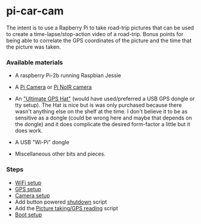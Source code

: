 # pi-car-cam

The intent is to use a Rapberry Pi to take road-trip pictures that can
be used to create a time-lapse/stop-action video of a road-trip. Bonus
points for being able to correlate the GPS coordinates of the picture
and the time that the picture was taken.

### Available materials

* A raspberry Pi-2b running Raspbian Jessie

* A [Pi Camera](https://www.adafruit.com/product/3099) or
[Pi NoIR camera](https://www.adafruit.com/product/3100)

* An ["Ultimate GPS Hat"](https://www.adafruit.com/product/2324)
(would have used/preferred a USB GPS dongle or tty setup). The Hat is
nice but is was only purchased because there wasn't anything else on
the shelf at the time. I don't believe it to be as sensitive as a
dongle (could be wrong here and maybe that depends on the dongle) and
it does complicate the desired form-factor a little but it does work.

* A USB "Wi-Pi" dongle

* Miscellaneous other bits and pieces.

### Steps

* [WiFi setup](wifi-setup.md)
* [GPS setup](gps-setup.md)
* [Camera setup](camera-setup.md)
* Add button powered [shutdown](watch_4_shutdown.py) script
* Add the [Picture taking/GPS reading](take_pics.py) script
* [Boot setup](boot-setup.md)
